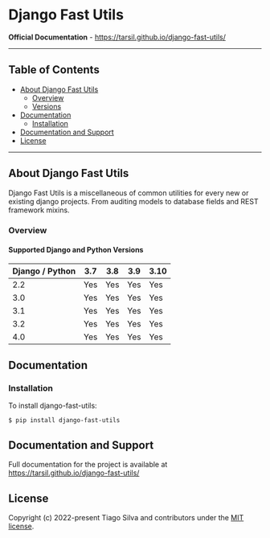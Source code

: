 # Django Fast Utils

**Official Documentation** - https://tarsil.github.io/django-fast-utils/

---

## Table of Contents

- [About Django Fast Utils](#about-django-fast-utils-drf)
  - [Overview](#overview)
  - [Versions](#supported-django-and-python-versions)
- [Documentation](#documentation)
  - [Installation](#installation)
- [Documentation and Support](#documentation-and-support)
- [License](#license)

---

## About Django Fast Utils

Django Fast Utils is a miscellaneous of common utilities for every new or existing
django projects. From auditing models to database fields and REST framework mixins.

### Overview

#### Supported Django and Python Versions

| Django / Python | 3.7 | 3.8 | 3.9 | 3.10 |
| --------------- | --- | --- | --- | ---- |
| 2.2             | Yes | Yes | Yes | Yes  |
| 3.0             | Yes | Yes | Yes | Yes  |
| 3.1             | Yes | Yes | Yes | Yes  |
| 3.2             | Yes | Yes | Yes | Yes  |
| 4.0             | Yes | Yes | Yes | Yes  |

## Documentation

### Installation

To install django-fast-utils:

```shell
$ pip install django-fast-utils
```

## Documentation and Support

Full documentation for the project is available at https://tarsil.github.io/django-fast-utils/

## License

Copyright (c) 2022-present Tiago Silva and contributors under the [MIT license](https://opensource.org/licenses/MIT).

